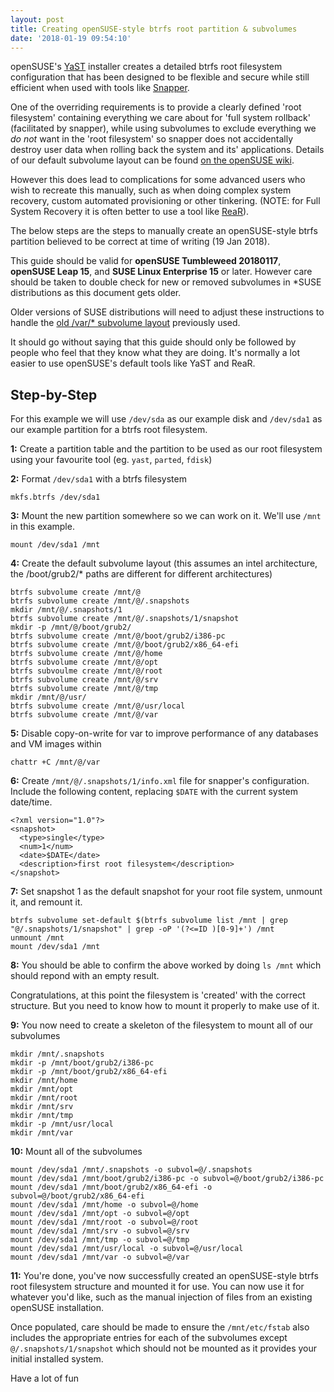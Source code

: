 ```yaml
---
layout: post
title: Creating openSUSE-style btrfs root partition & subvolumes
date: '2018-01-19 09:54:10'
---
```

openSUSE's [YaST](https://yast.github.io) installer creates a detailed btrfs root filesystem configuration that has been designed to be flexible and secure while still efficient when used with tools like [Snapper](https://snapper.io).

One of the overriding requirements is to provide a clearly defined 'root filesystem' containing everything we care about for 'full system rollback' (facilitated by snapper), while using subvolumes to exclude everything we _do not_ want in the 'root filesystem' so snapper does not accidentally destroy user data when rolling back the system and its' applications. Details of our default subvolume layout can be found [on the openSUSE wiki](https://en.opensuse.org/SDB:BTRFS).

However this does lead to complications for some advanced users who wish to recreate this manually, such as when doing complex system recovery, custom automated provisioning or other tinkering. (NOTE: for Full System Recovery it is often better to use a tool like [ReaR](https://en.opensuse.org/SDB:Disaster_Recovery)).

The below steps are the steps to manually create an openSUSE-style btrfs partition believed to be correct at time of writing (19 Jan 2018).

This guide should be valid for **openSUSE Tumbleweed 20180117**, **openSUSE Leap 15**, and **SUSE Linux Enterprise 15** or later. However care should be taken to double check for new or removed subvolumes in *SUSE distributions as this document gets older.

Older versions of SUSE distributions will need to adjust these instructions to handle the [old /var/* subvolume layout](https://en.opensuse.org/SDB:BTRFS#Old_.2Fvar.2F.2A_subvolume_layout_.28pre_Jan_2018.29) previously used.

It should go without saying that this guide should only be followed by people who feel that they know what they are doing. It's normally a lot easier to use openSUSE's default tools like YaST and ReaR.

## Step-by-Step

For this example we will use `/dev/sda` as our example disk and `/dev/sda1` as our example partition for a btrfs root filesystem.

**1:** Create a partition table and the partition to be used as our root filesystem using your favourite tool (eg. `yast`, `parted`, `fdisk`)

**2:** Format `/dev/sda1` with a btrfs filesystem

```
mkfs.btrfs /dev/sda1
```

**3:** Mount the new partition somewhere so we can work on it. We'll use `/mnt` in this example.

```
mount /dev/sda1 /mnt
```

**4:** Create the default subvolume layout (this assumes an intel architecture, the /boot/grub2/* paths are different for different architectures)

```
btrfs subvolume create /mnt/@
btrfs subvolume create /mnt/@/.snapshots
mkdir /mnt/@/.snapshots/1
btrfs subvolume create /mnt/@/.snapshots/1/snapshot
mkdir -p /mnt/@/boot/grub2/
btrfs subvolume create /mnt/@/boot/grub2/i386-pc
btrfs subvolume create /mnt/@/boot/grub2/x86_64-efi
btrfs subvolume create /mnt/@/home
btrfs subvolume create /mnt/@/opt
btrfs subvoulme create /mnt/@/root
btrfs subvolume create /mnt/@/srv
btrfs subvolume create /mnt/@/tmp
mkdir /mnt/@/usr/
btrfs subvolume create /mnt/@/usr/local
btrfs subvolume create /mnt/@/var
```

**5:** Disable copy-on-write for var to improve performance of any databases and VM images within

```
chattr +C /mnt/@/var
```

**6:** Create `/mnt/@/.snapshots/1/info.xml` file for snapper's configuration. Include the following content, replacing `$DATE` with the current system date/time.

```
<?xml version="1.0"?>
<snapshot>
  <type>single</type>
  <num>1</num>
  <date>$DATE</date>
  <description>first root filesystem</description>
</snapshot>
```

**7:** Set snapshot 1 as the default snapshot for your root file system, unmount it, and remount it.

```
btrfs subvolume set-default $(btrfs subvolume list /mnt | grep "@/.snapshots/1/snapshot" | grep -oP '(?<=ID )[0-9]+') /mnt
unmount /mnt
mount /dev/sda1 /mnt
```

**8:** You should be able to confirm the above worked by doing `ls /mnt` which should repond with an empty result.

Congratulations, at this point the filesystem is 'created' with the correct structure. But you need to know how to mount it properly to make use of it.

**9:** You now need to create a skeleton of the filesystem to mount all of our subvolumes

```
mkdir /mnt/.snapshots
mkdir -p /mnt/boot/grub2/i386-pc
mkdir -p /mnt/boot/grub2/x86_64-efi
mkdir /mnt/home
mkdir /mnt/opt
mkdir /mnt/root
mkdir /mnt/srv
mkdir /mnt/tmp
mkdir -p /mnt/usr/local
mkdir /mnt/var
```

**10:** Mount all of the subvolumes

```
mount /dev/sda1 /mnt/.snapshots -o subvol=@/.snapshots
mount /dev/sda1 /mnt/boot/grub2/i386-pc -o subvol=@/boot/grub2/i386-pc
mount /dev/sda1 /mnt/boot/grub2/x86_64-efi -o subvol=@/boot/grub2/x86_64-efi
mount /dev/sda1 /mnt/home -o subvol=@/home
mount /dev/sda1 /mnt/opt -o subvol=@/opt
mount /dev/sda1 /mnt/root -o subvol=@/root
mount /dev/sda1 /mnt/srv -o subvol=@/srv
mount /dev/sda1 /mnt/tmp -o subvol=@/tmp
mount /dev/sda1 /mnt/usr/local -o subvol=@/usr/local
mount /dev/sda1 /mnt/var -o subvol=@/var
```

**11:** You're done, you've now successfully created an openSUSE-style btrfs root filesystem structure and mounted it for use. You can now use it for whatever you'd like, such as the manual injection of files from an existing openSUSE installation. 

Once populated, care should be made to ensure the `/mnt/etc/fstab` also includes the appropriate entries for each of the subvolumes except `@/.snapshots/1/snapshot` which should not be mounted as it provides your initial installed system.

Have a lot of fun
